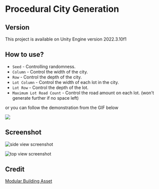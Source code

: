 # Procedural City Generation

## Version

This project is available on Unity Engine version 2022.3.10f1

## How to use?

* `Seed` - Controlling randomness.
* `Column` - Control the width of the city.
* `Row` - Control the depth of the city.
* `Lot Column` - Control the width of each lot in the city.
* `Lot Row` - Control the depth of the lot.
* `Maximum Lot Road Count` - Control the road amount on each lot. (won't generate further if no space left)

or you can follow the demonstration from the GIF below

<img src="/Content/PCG customization.gif?raw=true">

## Screenshot

![side view screenshot](https://drive.google.com/uc?export=view&id=15_tYJ3Ku0XWkMafsX5FbtsaBZAq6tj-v)

![top view screenshot](https://drive.google.com/uc?export=view&id=1ANNKc28tzr-X_tXwAdlAPGpTd0x9Fclm)

## Credit

[Modular Building Asset](https://www.kenney.nl/assets/modular-buildings)

